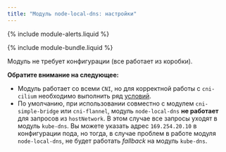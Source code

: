 ```yaml
---
title: "Модуль node-local-dns: настройки"
---
```


{% include module-alerts.liquid %}

{% include module-bundle.liquid %}

Модуль не требует конфигурации (все работает из коробки).

**Обратите внимание на следующее:**

- Модуль работает со всеми `CNI`, но для корректной работы с `cni-cilium` необходимо выполнить ряд [условий](../021-cni-cilium/#ограничения).
- По умолчанию, при использовании совместно с модулем `cni-simple-bridge` или `cni-flannel`, модуль `node-local-dns` **не работает** для запросов из `hostNetwork`. В этом случае все запросы уходят в модуль `kube-dns`. Вы можете  указать адрес `169.254.20.10` в конфигурации пода, но тогда, в случае проблем в работе модуля `node-local-dns`, не будет работать *fallback* на модуль `kube-dns`.
